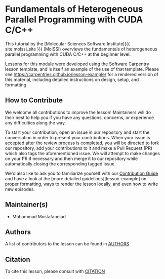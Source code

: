 # Fundamentals of Heterogeneous Parallel Programming with CUDA C/C++

This tutorial by the [Molecular Sciences Software Institute]({{ site.molssi_site }}) (MolSSI) overviews
the fundamentals of heterogeneous parallel programming with CUDA C/C++ at the beginner level.

Lessons for this module were developed using the Software Carpentry lesson template,
and is itself an example of the use of that template. Please see
https://carpentries.github.io/lesson-example/ for a rendered version of this material, 
including detailed instructions on design, setup, and formatting.

## How to Contribute

We welcome all contributions to improve the lesson! Maintainers will do their best to help you if you have any
questions, concerns, or experience any difficulties along the way.

To start your contribution, open an issue in our repository and start the conversation in order
to present your contributions. When your issue is accepted after the review process is completed,
you will be directed to fork our repository, add your contributions to it and make
a Pull Request (PR) which also tags the aforementioned issue. We will attempt
to make changes on your PR if necessary and then merge it to our repository while automatically
closing the corresponding tagged issue.

We'd also like to ask you to familiarize yourself with our [Contribution Guide](CONTRIBUTING.md) and have a look at
the [more detailed guidelines][lesson-example] on proper formatting, ways to render the lesson locally, and even
how to write new episodes.

## Maintainer(s)

* Mohammad Mostafanejad

## Authors

A list of contributors to the lesson can be found in [AUTHORS](AUTHORS)

## Citation

To cite this lesson, please consult with [CITATION](CITATION)